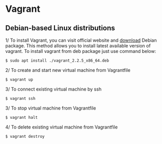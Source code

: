 # Vagrant

## Debian-based Linux distributions

1/ To install Vagrant, you can visit official website and [download](https://www.vagrantup.com/downloads.html) Debian package.
This method allows you to install latest available version of vagrant.
To install vagrant from deb package just use command below:
``` 
$ sudo apt install ./vagrant_2.2.5_x86_64.deb
```

2/ To create and start new virtual machine from Vagrantfile
```
$ vagrant up
```

3/ To connect existing virtual machine by ssh
```
$ vagrant ssh
```

3/ To stop virtual machine from Vagrantfile
```
$ vagrant halt
```

4/ To delete existing virtual machine from Vagrantfile
```
$ vagrant destroy
```
